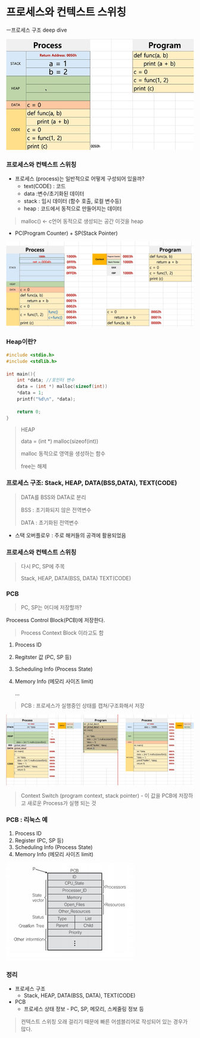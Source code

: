 # 프로세스와 컨텍스트 스위칭

ㅡ프로세스 구조 deep dive





![image-20210219224710678](../image/os_image22.png)



### 프로세스와 컨텍스트 스위칭

- 프로세스 (process)는 일반적으로 어떻게 구성되어 있을까?
  - text(CODE) : 코드
  - data :변수/초기화된 데이터
  - stack : 임시 데이터 (함수 호출, 로컬 변수등)
  - heap : 코드에서 동적으로 만들어지는 데이터

> malloc() <- c언어 동적으로 생성되는 공간 이것을 heap

- PC(Program Counter) + SP(Stack Pointer)

![img](../image/os_image23.png)



### Heap이란?

```c++
#include <stdio.h>
#include <stdlib.h>

int main(){
    int *data; //포인터 변수
    data = (int *) malloc(sizeof(int))
    *data = 1;
    printf("%d\n", *data);
    
    return 0;
}
```

> HEAP
>
> data = (int *) malloc(sizeof(int))
>
> malloc 동적으로 영역을 생성하는 함수
>
> free는 해제



### 프로세스 구조: Stack, HEAP, DATA(BSS,DATA), TEXT(CODE)

> DATA를 BSS와 DATA로 분리
>
> BSS : 초기화되지 않은 전역변수
>
> DATA : 초기화된 전역변수



- 스택 오버플로우 : 주로 해커들의 공격에 활용되었음



### 프로세스와 컨텍스트 스위칭

> 다시 PC, SP에 주목
>
> Stack, HEAP, DATA(BSS, DATA) TEXT(CODE)





### PCB

> PC, SP는 어디에 저장할까?

Proceess Control Block(PCB)에 저장한다.

> Process Context Block 이라고도 함

1. Process ID

2. Regitster 값 (PC, SP 등)

3. Scheduling Info (Process State)

4. Memory Info (메모리 사이즈 limit)

   ...

> PCB : 프로세스가 실행중인 상태를 캡쳐/구조화해서 저장

![img](../image/os_image24.png)



> Context Switch (program context, stack pointer) - 이 값을 PCB에 저장하고 새로운 Process가 실행 되는 것



### PCB : 리눅스 예

1. Process ID
2. Register (PC, SP 등)
3. Scheduling Info (Process State)
4. Memory Info (메모리 사이즈 limit)

![img](../image/os_image25.png)



### 정리

- 프로세스 구조
  - Stack, HEAP, DATA(BSS, DATA), TEXT(CODE)
- PCB
  - 프로세스 상태 정보 - PC, SP, 메모리, 스케줄링 정보 등

> 컨텍스트 스위칭 오래 걸리기 때문에 빠른 어셈블리어로 작성되어 있는 경우가 많다.